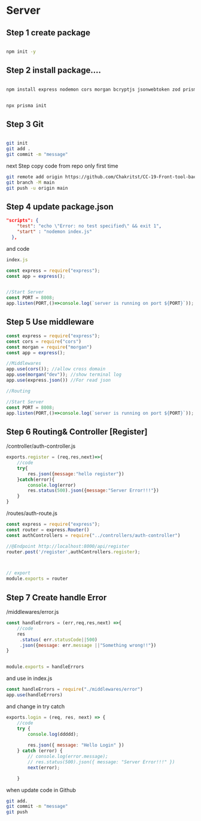# Server

## Step 1 create package

```bash

npm init -y
```

## Step 2 install package....

```bash

npm install express nodemon cors morgan bcryptjs jsonwebtoken zod prisma
````


```bash

npx prisma init

```

## Step 3 Git

```bash

git init
git add .
git commit -m "message"
```

next Step
copy code from repo
only first time

```bash
git remote add origin https://github.com/Chakritst/CC-19-Front-tool-back-api.git
git branch -M main
git push -u origin main
```

## Step 4 update package.json
```json
"scripts": {
    "test": "echo \"Error: no test specified\" && exit 1",
    "start" : "nodemon index.js"
  },
```
and code
```js 
index.js

const express = require("express");
const app = express();


//Start Server
const PORT = 8008;
app.listen(PORT,()=>console.log(`server is running on port ${PORT}`));
```

## Step 5 Use middleware

```js
const express = require("express");
const cors = require("cors")
const morgan = require("morgan")
const app = express();

//Middlewares
app.use(cors()); //allow cross domain
app.use(morgan("dev")); //show terminal log
app.use(express.json()) //For read json

//Routing

//Start Server
const PORT = 8008;
app.listen(PORT,()=>console.log(`server is running on port ${PORT}`));

```

## Step 6 Routing& Controller [Register]

/controller/auth-controller.js
```js
exports.register = (req,res,next)=>{
    //code
    try{
        res.json({message:"hello register"})
    }catch(error){
        console.log(error)
        res.status(500).json({message:"Server Error!!!"})
    }
}
```
/routes/auth-route.js
```js
const express = require("express");
const router = express.Router()
const authControllers = require("../controllers/auth-controller")

//@Endpoint http://localhost:8000/api/register
router.post('/register',authControllers.register);



// export
module.exports = router
```
## Step 7 Create handle Error
/middlewares/error.js

```js
const handleErrors = (err,req,res,next) =>{
    //code
    res
     .status( err.statusCode||500)
     .json({message: err.message ||"Something wrong!!"})
}


module.exports = handleErrors

```
and use in index.js

```js
const handleErrors = require("./middlewares/error")
app.use(handleErrors)

```

and change in try catch

```js
exports.login = (req, res, next) => {
    //code
    try {
        console.log(ddddd);
        
        res.json({ message: "Hello Login" })
    } catch (error) {
        // console.log(error.message);
        // res.status(500).json({ message: "Server Error!!!" })
        next(error);

    }

```
when update code in Github
```bash
git add.
git commit -m "message"
git push
```
